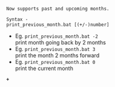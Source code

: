 ```Now supports past and upcoming months.``` 

```Syntax - ```<br>
```print_previous_month.bat [(+/-)number]```
- Eg. `print_previous_month.bat -2` <br>print month going back by 2 months
- Eg. `print_previous_month.bat 3` <br> print the month 2 months forward
- Eg. `print_previous_month.bat 0` <br> print the current month


<b>`+`<b>
